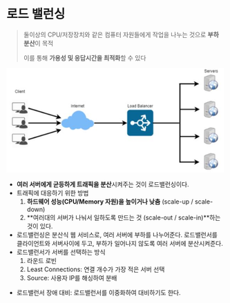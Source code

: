 # 로드 밸런싱

> 둘이상의 CPU/저장장치와 같은 컴퓨터 자원들에게 작업을 나누는 것으로 **부하분산**이 목적
>
> 이를 통해 **가용성 및 응답시간을 최적화**할 수 있다

![](image/load_balancing.JPG)

* **여러 서버에게 균등하게 트래픽을 분산**시켜주는 것이 로드밸런싱이다.
* 트래픽에 대응하기 위한 방법
  1. **하드웨어 성능(CPU/Memory 자원)을 높이거나 낮춤** (scale-up / scale-down)
  2. **여러대의 서버가 나눠서 일하도록 만드는 것 (scale-out / scale-in)**하는 것이 있다. 
* 로드밸런싱은 분산식 웹 서비스로, 여러 서버에 부하를 나누어준다. 로드밸런서를 클라이언트와 서버사이에 두고, 부하가 일어나지 않도록 여러 서버에 분산시켜준다. 
* 로드밸런서가 서버를 선택하는 방식
  1. 라운드 로빈
  2. Least Connections: 연결 개수가 가장 적은 서버 선택
  3. Source: 사용자 IP를 해싱하여 분배

- 로드밸런서 장애 대비: 로드밸런서를 이중화하여 대비하기도 한다.